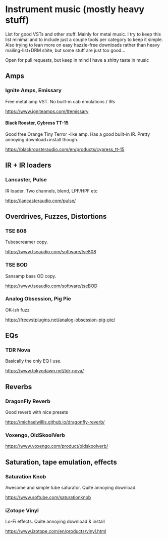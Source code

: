 # Instrument music (mostly heavy stuff)

List for good VSTs and other stuff. Mainly for metal music. I try to keep this list minimal and to include just a couple tools per category to keep it simple. Also trying to lean more on easy hazzle-free downloads rather than heavy mailing-list+DRM shite, but some stuff are just too good...

Open for pull requests, but keep in mind I have a shitty taste in music

## Amps

### Ignite Amps, Emissary 

Free metal amp VST. No built-in cab emulations / IRs

https://www.igniteamps.com/#emissary

#### Black Rooster, Cybress TT-15

Good free Orange Tiny Terror -like amp. Has a good built-in IR. Pretty annoying download+install though.

https://blackroosteraudio.com/en/products/cypress_tt-15

## IR + IR loaders

### Lancaster, Pulse

IR loader. Two channels, blend, LPF/HPF etc

https://lancasteraudio.com/pulse/

## Overdrives, Fuzzes, Distortions

### TSE 808

Tubescreamer copy.

https://www.tseaudio.com/software/tse808

### TSE BOD

Sansamp bass OD copy.

https://www.tseaudio.com/software/tseBOD

### Analog Obsession, Pig Pie

OK-ish fuzz

https://freevstplugins.net/analog-obsession-pig-pie/

## EQs

### TDR Nova

Basically the only EQ I use.

https://www.tokyodawn.net/tdr-nova/

## Reverbs

### DragonFly Reverb

Good reverb with nice presets

https://michaelwillis.github.io/dragonfly-reverb/

### Voxengo, OldSkoolVerb

https://www.voxengo.com/product/oldskoolverb/

## Saturation, tape emulation, effects

### Saturation Knob

Awesome and simple tube saturator. Quite annoying download.

https://www.softube.com/saturationknob

### iZotope Vinyl

Lo-Fi effects. Quite annoying download & install

https://www.izotope.com/en/products/vinyl.html
